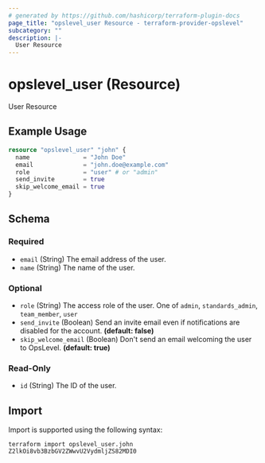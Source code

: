 ```yaml
---
# generated by https://github.com/hashicorp/terraform-plugin-docs
page_title: "opslevel_user Resource - terraform-provider-opslevel"
subcategory: ""
description: |-
  User Resource
---
```


# opslevel_user (Resource)

User Resource

## Example Usage

```terraform
resource "opslevel_user" "john" {
  name               = "John Doe"
  email              = "john.doe@example.com"
  role               = "user" # or "admin"
  send_invite        = true
  skip_welcome_email = true
}
```

<!-- schema generated by tfplugindocs -->
## Schema

### Required

- `email` (String) The email address of the user.
- `name` (String) The name of the user.

### Optional

- `role` (String) The access role of the user. One of `admin`, `standards_admin`, `team_member`, `user`
- `send_invite` (Boolean) Send an invite email even if notifications are disabled for the account. **(default: false)**
- `skip_welcome_email` (Boolean) Don't send an email welcoming the user to OpsLevel. **(default: true)**

### Read-Only

- `id` (String) The ID of the user.

## Import

Import is supported using the following syntax:

```shell
terraform import opslevel_user.john Z2lkOi8vb3BzbGV2ZWwvU2VydmljZS82MDI0
```
